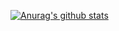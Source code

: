[![Anurag's github stats](https://github-readme-stats.vercel.app/api?username=arvin-hugh)](https://github.com/anuraghazra/github-readme-stats)
